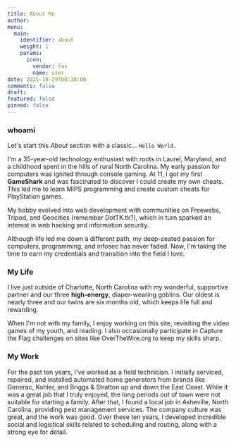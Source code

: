 ```yaml
---
title: About Me
author:
menu:
  main:
    identifier: about
    weight: 1
    params:
      icon:
        vendor: fas
        name: user
date: 2025-10-29T00:38:00
comments: false
draft:
featured: false
pinned: false
---
```

### whoami
Let's start this *About* section with a classic... `Hello World.`

I'm a 35-year-old technology enthusiast with roots in Laurel, Maryland, and a childhood spent in the hills of rural North Carolina. My early passion for computers was ignited through console gaming. At 11, I got my first **GameShark** and was fascinated to discover I could create my own cheats. This led me to learn MIPS programming and create custom cheats for PlayStation games.

My hobby evolved into web development with communities on Freewebs, Tripod, and Geocities (remember DotTK.tk?), which in turn sparked an interest in web hacking and information security.

Although life led me down a different path, my deep-seated passion for computers, programming, and infosec has never faded. Now, I'm taking the time to earn my credentials and transition into the field I love.

### My Life
I live just outside of Charlotte, North Carolina with my wonderful, supportive partner and our three **high-energy**, diaper-wearing goblins. Our oldest is nearly three and our twins are six months old, which keeps life full and rewarding.

When I'm not with my family, I enjoy working on this site, revisiting the video games of my youth, and reading. I also occasionally participate in Capture the Flag challenges on sites like OverTheWire.org to keep my skills sharp.

### My Work
For the past ten years, I've worked as a field technician. I initially serviced, repaired, and installed automated home generators from brands like Generac, Kohler, and Briggs & Stratton up and down the East Coast. While it was a great job that I truly enjoyed, the long periods out of town were not suitable for starting a family. After that, I found a local job in Asheville, North Carolina, providing pest management services. The company culture was great, and the work was good. Over these ten years, I developed incredible social and logistical skills related to scheduling and routing, along with a strong eye for detail.
